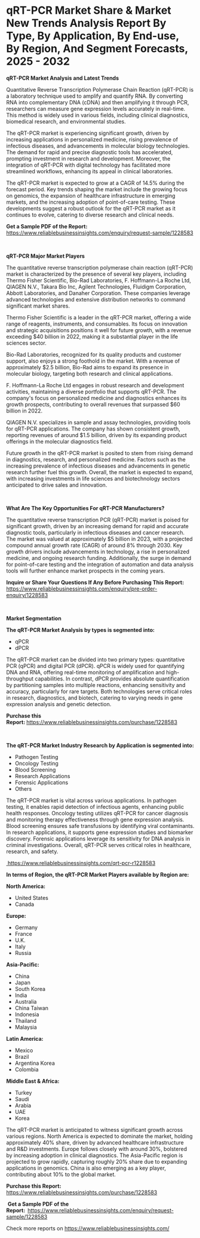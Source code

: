 <p><h1>qRT-PCR Market Share & Market New Trends Analysis Report By Type, By Application, By End-use, By Region, And Segment Forecasts, 2025 - 2032</h1></p><p><strong>qRT-PCR Market Analysis and Latest Trends</strong></p>
<p><p>Quantitative Reverse Transcription Polymerase Chain Reaction (qRT-PCR) is a laboratory technique used to amplify and quantify RNA. By converting RNA into complementary DNA (cDNA) and then amplifying it through PCR, researchers can measure gene expression levels accurately in real-time. This method is widely used in various fields, including clinical diagnostics, biomedical research, and environmental studies.</p><p>The qRT-PCR market is experiencing significant growth, driven by increasing applications in personalized medicine, rising prevalence of infectious diseases, and advancements in molecular biology technologies. The demand for rapid and precise diagnostic tools has accelerated, prompting investment in research and development. Moreover, the integration of qRT-PCR with digital technology has facilitated more streamlined workflows, enhancing its appeal in clinical laboratories.</p><p>The qRT-PCR market is expected to grow at a CAGR of 14.5% during the forecast period. Key trends shaping the market include the growing focus on genomics, the expansion of healthcare infrastructure in emerging markets, and the increasing adoption of point-of-care testing. These developments suggest a robust outlook for the qRT-PCR market as it continues to evolve, catering to diverse research and clinical needs.</p></p>
<p><strong>Get a Sample PDF of the Report:&nbsp;</strong> <a href="https://www.reliablebusinessinsights.com/enquiry/request-sample/1228583?utm_campaign=2099&utm_medium=2&utm_source=Github&utm_content=ia&utm_term=03032025&utm_id=qrt-pcr">https://www.reliablebusinessinsights.com/enquiry/request-sample/1228583</a></p>
<p>&nbsp;</p>
<p><strong>qRT-PCR Major Market Players</strong></p>
<p><p>The quantitative reverse transcription polymerase chain reaction (qRT-PCR) market is characterized by the presence of several key players, including Thermo Fisher Scientific, Bio-Rad Laboratories, F. Hoffmann-La Roche Ltd, QIAGEN N.V., Takara Bio Inc, Agilent Technologies, Fluidigm Corporation, Abbott Laboratories, and Danaher Corporation. These companies leverage advanced technologies and extensive distribution networks to command significant market shares.</p><p>Thermo Fisher Scientific is a leader in the qRT-PCR market, offering a wide range of reagents, instruments, and consumables. Its focus on innovation and strategic acquisitions positions it well for future growth, with a revenue exceeding $40 billion in 2022, making it a substantial player in the life sciences sector.</p><p>Bio-Rad Laboratories, recognized for its quality products and customer support, also enjoys a strong foothold in the market. With a revenue of approximately $2.5 billion, Bio-Rad aims to expand its presence in molecular biology, targeting both research and clinical applications.</p><p>F. Hoffmann-La Roche Ltd engages in robust research and development activities, maintaining a diverse portfolio that supports qRT-PCR. The company's focus on personalized medicine and diagnostics enhances its growth prospects, contributing to overall revenues that surpassed $60 billion in 2022.</p><p>QIAGEN N.V. specializes in sample and assay technologies, providing tools for qRT-PCR applications. The company has shown consistent growth, reporting revenues of around $1.5 billion, driven by its expanding product offerings in the molecular diagnostics field.</p><p>Future growth in the qRT-PCR market is posited to stem from rising demand in diagnostics, research, and personalized medicine. Factors such as the increasing prevalence of infectious diseases and advancements in genetic research further fuel this growth. Overall, the market is expected to expand, with increasing investments in life sciences and biotechnology sectors anticipated to drive sales and innovation.</p></p>
<p>&nbsp;</p>
<p><strong>What Are The Key Opportunities For qRT-PCR Manufacturers?</strong></p>
<p><p>The quantitative reverse transcription PCR (qRT-PCR) market is poised for significant growth, driven by an increasing demand for rapid and accurate diagnostic tools, particularly in infectious diseases and cancer research. The market was valued at approximately $5 billion in 2023, with a projected compound annual growth rate (CAGR) of around 8% through 2030. Key growth drivers include advancements in technology, a rise in personalized medicine, and ongoing research funding. Additionally, the surge in demand for point-of-care testing and the integration of automation and data analysis tools will further enhance market prospects in the coming years.</p></p>
<p><strong>Inquire or Share Your Questions If Any Before Purchasing This Report:</strong> <a href="https://www.reliablebusinessinsights.com/enquiry/pre-order-enquiry/1228583?utm_campaign=2099&utm_medium=2&utm_source=Github&utm_content=ia&utm_term=03032025&utm_id=qrt-pcr">https://www.reliablebusinessinsights.com/enquiry/pre-order-enquiry/1228583</a></p>
<p>&nbsp;</p>
<p><strong>Market Segmentation</strong></p>
<p><strong>The qRT-PCR Market Analysis by types is segmented into:</strong></p>
<p><ul><li>qPCR</li><li>dPCR</li></ul></p>
<p><p>The qRT-PCR market can be divided into two primary types: quantitative PCR (qPCR) and digital PCR (dPCR). qPCR is widely used for quantifying DNA and RNA, offering real-time monitoring of amplification and high-throughput capabilities. In contrast, dPCR provides absolute quantification by partitioning samples into multiple reactions, enhancing sensitivity and accuracy, particularly for rare targets. Both technologies serve critical roles in research, diagnostics, and biotech, catering to varying needs in gene expression analysis and genetic detection.</p></p>
<p><strong>Purchase this Report:&nbsp;</strong><a href="https://www.reliablebusinessinsights.com/purchase/1228583?utm_campaign=2099&utm_medium=2&utm_source=Github&utm_content=ia&utm_term=03032025&utm_id=qrt-pcr">https://www.reliablebusinessinsights.com/purchase/1228583</a></p>
<p>&nbsp;</p>
<p><strong>The qRT-PCR Market Industry Research by Application is segmented into:</strong></p>
<p><ul><li>Pathogen Testing</li><li>Oncology Testing</li><li>Blood Screening</li><li>Research Applications</li><li>Forensic Applications</li><li>Others</li></ul></p>
<p><p>The qRT-PCR market is vital across various applications. In pathogen testing, it enables rapid detection of infectious agents, enhancing public health responses. Oncology testing utilizes qRT-PCR for cancer diagnosis and monitoring therapy effectiveness through gene expression analysis. Blood screening ensures safe transfusions by identifying viral contaminants. In research applications, it supports gene expression studies and biomarker discovery. Forensic applications leverage its sensitivity for DNA analysis in criminal investigations. Overall, qRT-PCR serves critical roles in healthcare, research, and safety.</p></p>
<p><a href="https://www.reliablebusinessinsights.com/qrt-pcr-r1228583?utm_campaign=2099&utm_medium=2&utm_source=Github&utm_content=ia&utm_term=03032025&utm_id=qrt-pcr">&nbsp;https://www.reliablebusinessinsights.com/qrt-pcr-r1228583</a></p>
<p><strong>In terms of Region, the qRT-PCR Market Players available by Region are:</strong></p>
<p>
    <p> <strong> North America: </strong>
        <ul>
            <li>United States</li>
            <li>Canada</li>
        </ul>
        </p> 
    <p> <strong> Europe: </strong>
        <ul>
            <li>Germany</li>
            <li>France</li>
            <li>U.K.</li>
            <li>Italy</li>
            <li>Russia</li>
        </ul>
        </p> 
    <p> <strong> Asia-Pacific: </strong>
        <ul>
            <li>China</li>
            <li>Japan</li>
            <li>South Korea</li>
            <li>India</li>
            <li>Australia</li>
            <li>China Taiwan</li>
            <li>Indonesia</li>
            <li>Thailand</li>
            <li>Malaysia</li>
        </ul>
        </p> 
    <p> <strong> Latin America: </strong>
        <ul>
            <li>Mexico</li>
            <li>Brazil</li>
            <li>Argentina Korea</li>
            <li>Colombia</li>
        </ul>
        </p> 
    <p> <strong> Middle East & Africa: </strong>
        <ul>
            <li>Turkey</li>
            <li>Saudi</li>
            <li>Arabia</li>
            <li>UAE</li>
            <li>Korea</li>
        </ul>
    </p>
    </p>
<p><p>The qRT-PCR market is anticipated to witness significant growth across various regions. North America is expected to dominate the market, holding approximately 40% share, driven by advanced healthcare infrastructure and R&D investments. Europe follows closely with around 30%, bolstered by increasing adoption in clinical diagnostics. The Asia-Pacific region is projected to grow rapidly, capturing roughly 20% share due to expanding applications in genomics. China is also emerging as a key player, contributing about 10% to the global market.</p></p>
<p><strong>Purchase this Report: </strong><a href="https://www.reliablebusinessinsights.com/purchase/1228583?utm_campaign=2099&utm_medium=2&utm_source=Github&utm_content=ia&utm_term=03032025&utm_id=qrt-pcr">https://www.reliablebusinessinsights.com/purchase/1228583</a></p>
<p>&nbsp;<strong>Get a Sample PDF of the Report:&nbsp;&nbsp;</strong><a href="https://www.reliablebusinessinsights.com/enquiry/request-sample/1228583?utm_campaign=2099&utm_medium=2&utm_source=Github&utm_content=ia&utm_term=03032025&utm_id=qrt-pcr">https://www.reliablebusinessinsights.com/enquiry/request-sample/1228583</a></p>
<p><strong></strong></p>
<p>Check more reports on <a href="https://www.reliablebusinessinsights.com/?utm_campaign=2099&utm_medium=2&utm_source=Github&utm_content=ia&utm_term=03032025&utm_id=qrt-pcr">https://www.reliablebusinessinsights.com/</a></p>